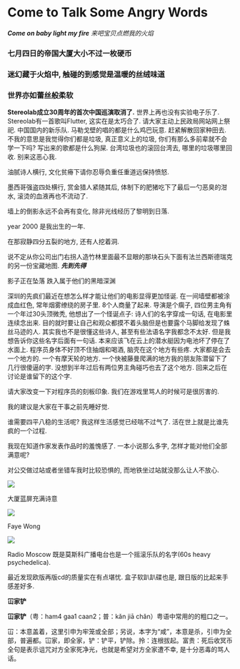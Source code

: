 # Come to Talk Some Angry Words

***Come on baby light my fire***
*来吧宝贝点燃我的火焰*

### 七月四日的帝国大厦大小不过一枚硬币

### 迷幻藏于火焰中, 触碰的到感觉是温暖的丝绒味道

### 世界亦如蕾丝般柔软

**Stereolab成立30周年的首次中国巡演取消了.**
世界上再也没有实验电子乐了. Stereolab有一首歌叫Flutter, 这实在是太巧合了. 请大家主动上民政局网站网上祭祀.
中国国内的新乐队. 马勒戈壁的唱的都是什么鸡巴玩意. 赶紧解散回家种田去. 不我的意思是我觉得你们都是垃圾, 真正意义上的垃圾, 你们有那么多前辈就不会学一下吗? 写出来的歌都是什么狗屎. 台湾垃圾也的滚回台湾去, 哪里的垃圾哪里回收. 别来这恶心我.

油腻诗人横行, 文化贫瘠下请你忍辱负重任重道远保持愤怒.

墨西哥强盗四处横行, 赏金猎人紧随其后, 体制下的肥猪吃下了最后一勺恶臭的泔水, 滚烫的血液再也不流动了.

墙上的倒影永远不会再有变化, 除非光线经历了黎明到日落.

year 2000 是我出生的一年.

在那寂静四分五裂的地方, 还有人挖着洞.

说不定从你公司出门右拐人造竹林里面最不显眼的那块石头下面有法兰西斯德瑞克的另一份宝藏地图. ***先到先得***

影子正在坠落 跌入属于他们的黑暗深渊

深圳的先疯们最近在想怎么样才能让他们的电影显得更加怪诞.
在一间墙壁都被涂成血红色, 常年烟雾缭绕的房子里. 8个人商量了起来. 导演是个瘸子, 四位男主角有一个年过30头顶微秃, 他想出了一个怪诞点子: 诗人们的名字穿成一句话, 在电影里连续念出来. 目的就时要让自己和观众都摸不着头脑但是也要露个马脚给发现了蛛丝马迹的人.
其实我也不是很懂这些诗人, 甚至有些法语名字我都念不太好. 但是我想告诉你这些名字后面有一句话.
本来应该飞在云上的潜水艇因为电池坏了停在了水面上.
程序员身体不好顶不住抽烟和喝酒, 脑壳在这个地方有些疼.
大家都是会去一个地方的. 一个有摩天轮的地方. 一个快被藤曼爬满的地方我的朋友陈潜留下了几行很傻逼的字. 没想到半年过后有两位男主角碰巧也去了这个地方. 回来之后在讨论是谁留下的这个字.

请大家改变一下对程序员的刻板印象. 我们在游戏里骂人的时候可是很厉害的.

我的建议是大家在干事之前先睡好觉.

谁需要四平八稳的生活呢? 我这样生活感觉已经喘不过气了. 活在世上就是比谁先疯的一个过程.

我现在知道作家发表作品时的羞愧感了. 一本小说那么多字, 怎样才能对他们全部满意呢?

对公交做过站或者坐错车我时比较恐惧的, 而地铁坐过站就没那么让人不放心.

![](https://user-images.githubusercontent.com/18257790/81046330-bba70c80-8eea-11ea-9505-672f328d7b50.jpg)

大厦蓝屏充满诗意

![](https://user-images.githubusercontent.com/18257790/81046552-3cfe9f00-8eeb-11ea-87f3-9e7b6cb1e228.jpg)

Faye Wong

![](https://user-images.githubusercontent.com/18257790/81046355-cc578280-8eea-11ea-9fa5-5fd6857986a6.jpg)

Radio Moscow 既是莫斯科广播电台也是一个摇滚乐队的名字(60s heavy psychedelica).

最近发现欧版再版cd的质量实在有点堪忧. 盒子软趴趴碟也是, 跟日版的比起来手感差好多.

**冚家铲**

**冚家铲**（粤：ham4 gaa1 caan2；普：kǎn jiā chǎn）粤语中常用的的粗口之一。

冚：本意盖着，这里引申为牢笼或全部；另说，本字为“咸”，本意是杀，引申为全部，普遍都。冚家，即全家，铲：铲平，铲除。拎：连根拔起。富贵：死后收冥币全句是表示诅咒对方全家死净光，也就是希望对方全家遭不幸, 是十分恶毒的骂人话。
